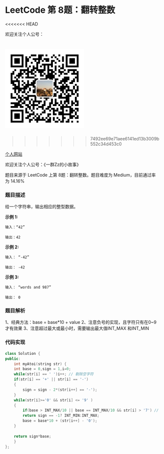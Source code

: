 # LeetCode 第 8题：翻转整数
<<<<<<< HEAD

欢迎关注个人公号：

![个](https://github.com/leekaka/github_pics/blob/master/wechat_public/qrcode_for_gh_2e9a528eb7b6_258.jpg?raw=true)
=======
>>>>>>> 7492ee69e71aee6141ed13b3009b552c34d453c0

[个人网站](http://lgg2018.com)

欢迎关注个人公号：《一群Zz的小故事》

题目来源于 LeetCode 上第 8题：翻转整数。题目难度为 Medium，目前通过率为 14.16% 

### 题目描述

给一个字符串，输出相应的整型数据。

**示例 1:**

```
输入：“42”

输出：42
```
**示例 2:**

```
输入： “-42”

输出： -42
```

**示例 3:**

```
输入： “words and 987”

输出： 0
```

### 题目解析

1、经典方法：base = base*10 + value
2、注意负号的实现，且字符只有在0~9才有效果
3、注意超过最大或最小时，需要输出最大值INT_MAX 和INT_MIN

### 代码实现

```c++
class Solution {
public:
    int myAtoi(string str) {
	int base = 0,sign = 1,i=0;
	while(str[i] == ' ')i++; // 剔除空字符
	if(str[i] == '+' || str[i] == '-')
	{
	    sign = sign - 2*(str[i++] == '-');
	}
	while(str[i]>='0' && str[i] <= '9' )
	{
	    if(base > INT_MAX/10 || base == INT_MAX/10 && str[i] > '7') // INT_MAX = 2147483647
		return sign == -1? INT_MIN:INT_MAX;
	    base = base*10 + (str[i++] - '0');
	}
        
	return sign*base;
    }
};
```

